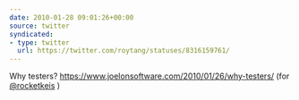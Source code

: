 ```yaml
---
date: 2010-01-28 09:01:26+00:00
source: twitter
syndicated:
- type: twitter
  url: https://twitter.com/roytang/statuses/8316159761/
---
```


Why testers? https://www.joelonsoftware.com/2010/01/26/why-testers/ (for [@rocketkeis](https://twitter.com/rocketkeis/) )